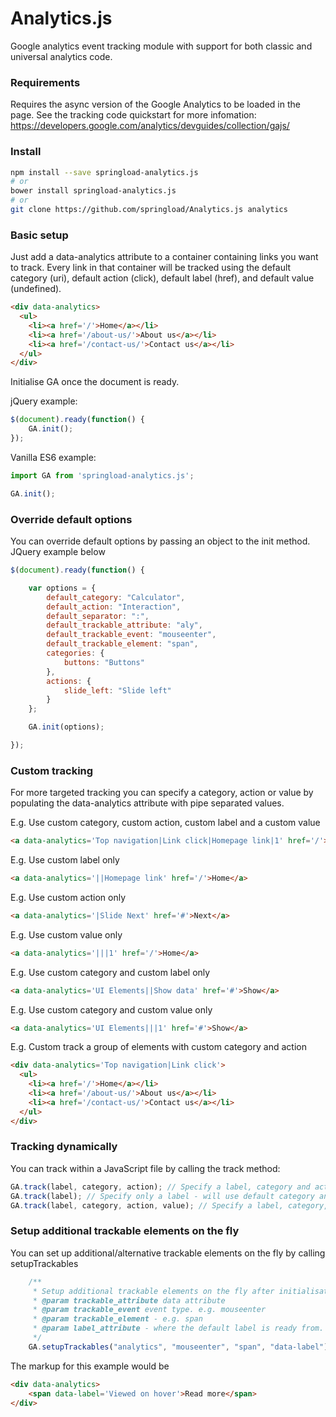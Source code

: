 Analytics.js
============

Google analytics event tracking module with support for both classic and universal analytics code.

### Requirements
Requires the async version of the Google Analytics to be loaded in the page. See the tracking code quickstart for more infomation:
https://developers.google.com/analytics/devguides/collection/gajs/

### Install

```sh
npm install --save springload-analytics.js
# or
bower install springload-analytics.js
# or
git clone https://github.com/springload/Analytics.js analytics
```

### Basic setup

Just add a data-analytics attribute to a container containing links you want to track. Every link in that container will be tracked using the default category (uri), default action (click), default label (href), and default value (undefined).

```html
<div data-analytics>
  <ul>
    <li><a href='/'>Home</a></li>
    <li><a href='/about-us/'>About us</a></li>
    <li><a href='/contact-us/'>Contact us</a></li>
  </ul>
</div>
```

Initialise GA once the document is ready.

jQuery example:

```javascript
$(document).ready(function() {
    GA.init();
});
```

Vanilla ES6 example:

```javascript
import GA from 'springload-analytics.js';

GA.init();
```

### Override default options

You can override default options by passing an object to the init method. JQuery example below

```javascript
$(document).ready(function() {

    var options = {
        default_category: "Calculator",
        default_action: "Interaction",
        default_separator: ":",
        default_trackable_attribute: "aly",
        default_trackable_event: "mouseenter",
        default_trackable_element: "span",
        categories: {
            buttons: "Buttons"
        },
        actions: {
            slide_left: "Slide left"
        }
    };

    GA.init(options);

});
```

### Custom tracking

For more targeted tracking you can specify a category, action or value by populating the data-analytics attribute with pipe separated values.

E.g. Use custom category, custom action, custom label and a custom value
```html
<a data-analytics='Top navigation|Link click|Homepage link|1' href='/'>Home</a>
```

E.g. Use custom label only
```html
<a data-analytics='||Homepage link' href='/'>Home</a>
```

E.g. Use custom action only
```html
<a data-analytics='|Slide Next' href='#'>Next</a>
```

E.g. Use custom value only
```html
<a data-analytics='|||1' href='/'>Home</a>
```

E.g. Use custom category and custom label only
```html
<a data-analytics='UI Elements||Show data' href='#'>Show</a>
```

E.g. Use custom category and custom value only
```html
<a data-analytics='UI Elements|||1' href='#'>Show</a>
```

E.g. Custom track a group of elements with custom category and action
```html
<div data-analytics='Top navigation|Link click'>
  <ul>
    <li><a href='/'>Home</a></li>
    <li><a href='/about-us/'>About us</a></li>
    <li><a href='/contact-us/'>Contact us</a></li>
  </ul>
</div>
```

### Tracking dynamically

You can track within a JavaScript file by calling the track method:

```javascript
GA.track(label, category, action); // Specify a label, category and action.
GA.track(label); // Specify only a label - will use default category and action.
GA.track(label, category, action, value); // Specify a label, category, action and value.
```

### Setup additional trackable elements on the fly

You can set up additional/alternative trackable elements on the fly by calling setupTrackables
```javascript
    /**
     * Setup additional trackable elements on the fly after initialisation
     * @param trackable_attribute data attribute
     * @param trackable_event event type. e.g. mouseenter
     * @param trackable_element - e.g. span
     * @param label_attribute - where the default label is ready from. e.g. data-label
     */
    GA.setupTrackables("analytics", "mouseenter", "span", "data-label");
```

The markup for this example would be
```html
<div data-analytics>
    <span data-label='Viewed on hover'>Read more</span>
</div>
```




